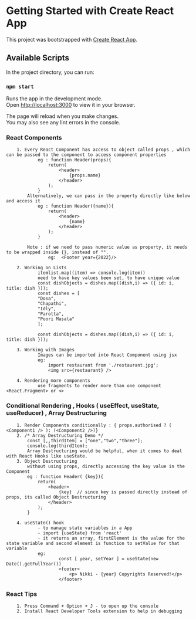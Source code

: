 # Getting Started with Create React App

This project was bootstrapped with [Create React App](https://github.com/facebook/create-react-app).

## Available Scripts

In the project directory, you can run:

### `npm start`

Runs the app in the development mode.\
Open [http://localhost:3000](http://localhost:3000) to view it in your browser.

The page will reload when you make changes.\
You may also see any lint errors in the console.

### React Components

        1. Every React Component has access to object called props , which can be passed to the component to access component properties
                eg : function Header(props){
                    return(
                        <header>
                            {props.name}
                        </header>
                    );
                }
            Alternatively, we can pass in the property directly like below and access it
                eg : function Header({name}){
                    return(
                        <header>
                            {name}
                        </header>
                    );
                }

            Note : if we need to pass numeric value as property, it needs to be wrapped inside {}, instead of "".
                    eg:  <Footer year={2022}/>

        2. Working on Lists
                itemlist.map((item) => console.log(item))
                need to have key values been set, to have unique value
                const dishObjects = dishes.map((dish,i) => ({ id: i, title: dish }));
                const dishes = [
                "Dosa",
                "Chapathi",
                "Idly",
                "Parotta",
                "Poori Masala"
                ];

                const dishObjects = dishes.map((dish,i) => ({ id: i, title: dish }));

        3. Working with Images
                Images can be imported into React Component using jsx 
                eg:
                    import restaurant from './restaurant.jpg';
                    <img src={restaurant} />

        4. Rendering more components
                use fragments to render more than one component <React.Fragment> or <>


### Conditional Rendering , Hooks ( useEffect, useState, useReducer) , Array Destructuring

        1. Render Components conditionally : { props.authorised ? ( <Component1 /> ): (<Component2 />)}
        2. /* Array Destructuring Demo */
            const [,,thirdItem] = ["one","two","three"];
            console.log(thirdItem); 
            Array Destructuring would be helpful, when it comes to deal with React Hooks like useState.
        3. Object Destructuring
            without using props, directly accessing the key value in the Component
            eg : function Header( {key}){
                return(
                    <header>
                        {key}  // since key is passed directly instead of props, its called Object Destructuring
                    </header>
                );
            }

        4. useState() hook
                - to manage state variables in a App
                - import {useState} from 'react'
                - it returns an array, firstElement is the value for the state variable and second element is function to setValue for that variable
                eg:
                        const [ year, setYear ] = useState(new Date().getFullYear())
                        <footer>
                            <p> Nikki - {year} Copyrights Reserved!</p>
                        </footer>

### React Tips

        1. Press Command + Option + J - to open up the console
        2. Install React Developer Tools extension to help in debugging
